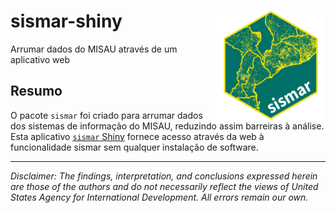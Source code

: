 # sismar-shiny <a href="https://josephlara-sismar-shiny.share.connect.posit.cloud"><img src="www/logo.png" align="right" height="175" alt="sismar website" /></a>

Arrumar dados do MISAU através de um aplicativo web

<!-- badges: start -->



<!-- badges: end -->

## Resumo

O pacote `sismar` foi criado para arrumar dados dos sistemas de informação do MISAU, reduzindo assim barreiras à análise.  Esta aplicativo [`sismar` Shiny](https://josephlara-sismar-shiny.share.connect.posit.cloud/) fornece acesso através da web à funcionalidade sismar sem qualquer instalação de software.


---

*Disclaimer: The findings, interpretation, and conclusions expressed herein are those of the authors and do not necessarily reflect the views of United States Agency for International Development. All errors remain our own.*